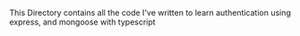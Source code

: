 This Directory contains all the code I've written to learn authentication using express, and mongoose with typescript
